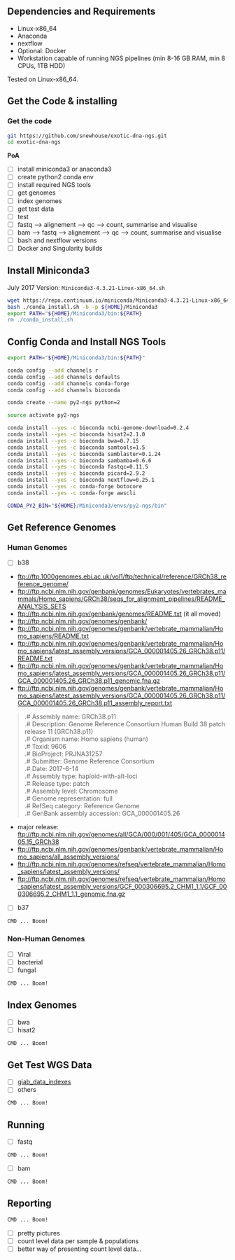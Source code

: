 ## Dependencies and Requirements

- Linux-x86_64
- Anaconda
- nextflow
- Optional: Docker 
- Workstation capable of running NGS pipelines (min 8-16 GB RAM, min 8 CPUs, 1TB HDD)

Tested on Linux-x86_64.

## Get the Code & installing

### Get the code

```bash
git https://github.com/snewhouse/exotic-dna-ngs.git
cd exotic-dna-ngs
```

**PoA**

- [ ] install miniconda3 or anaconda3
- [ ] create python2 conda env
- [ ] install required NGS tools
- [ ] get genomes
- [ ] index genomes 
- [ ] get test data
- [ ] test
- [ ] fastq --> alignement --> qc --> count, summarise and visualise  
- [ ] bam --> fastq --> alignement --> qc --> count, summarise and visualise 
- [ ] bash and nextflow versions
- [ ] Docker and Singularity builds

## Install Miniconda3

July 2017 Version: `Miniconda3-4.3.21-Linux-x86_64.sh` 

```bash
wget https://repo.continuum.io/miniconda/Miniconda3-4.3.21-Linux-x86_64.sh -O ./conda_install.sh && \
bash ./conda_install.sh -b -p ${HOME}/Miniconda3
export PATH="${HOME}/Miniconda3/bin:${PATH}
rm ./conda_install.sh
```

## Config Conda and Install NGS Tools

```bash
export PATH="${HOME}/Miniconda3/bin:${PATH}"
```

```bash
conda config --add channels r
conda config --add channels defaults
conda config --add channels conda-forge
conda config --add channels bioconda
```

```bash
conda create --name py2-ngs python=2
```

```bash
source activate py2-ngs
```

```bash
conda install --yes -c bioconda ncbi-genome-download=0.2.4
conda install --yes -c bioconda hisat2=2.1.0
conda install --yes -c bioconda bwa=0.7.15
conda install --yes -c bioconda samtools=1.5
conda install --yes -c bioconda samblaster=0.1.24
conda install --yes -c bioconda sambamba=0.6.6
conda install --yes -c bioconda fastqc=0.11.5
conda install --yes -c bioconda picard=2.9.2
conda install --yes -c bioconda nextflow=0.25.1
conda install --yes -c conda-forge botocore
conda install --yes -c conda-forge awscli

CONDA_PY2_BIN="${HOME}/Miniconda3/envs/py2-ngs/bin"
```

## Get Reference Genomes

### Human Genomes

- [ ] b38

- ftp://ftp.1000genomes.ebi.ac.uk/vol1/ftp/technical/reference/GRCh38_reference_genome/  
- ftp://ftp.ncbi.nlm.nih.gov/genbank/genomes/Eukaryotes/vertebrates_mammals/Homo_sapiens/GRCh38/seqs_for_alignment_pipelines/README_ANALYSIS_SETS  
- ftp://ftp.ncbi.nlm.nih.gov/genbank/genomes/README.txt (it all moved)  
- ftp://ftp.ncbi.nlm.nih.gov/genomes/genbank/  
- ftp://ftp.ncbi.nlm.nih.gov/genomes/genbank/vertebrate_mammalian/Homo_sapiens/README.txt  
- ftp://ftp.ncbi.nlm.nih.gov/genomes/genbank/vertebrate_mammalian/Homo_sapiens/latest_assembly_versions/GCA_000001405.26_GRCh38.p11/README.txt  
- ftp://ftp.ncbi.nlm.nih.gov/genomes/genbank/vertebrate_mammalian/Homo_sapiens/latest_assembly_versions/GCA_000001405.26_GRCh38.p11/GCA_000001405.26_GRCh38.p11_genomic.fna.gz
- ftp://ftp.ncbi.nlm.nih.gov/genomes/genbank/vertebrate_mammalian/Homo_sapiens/latest_assembly_versions/GCA_000001405.26_GRCh38.p11/GCA_000001405.26_GRCh38.p11_assembly_report.txt  


> .# Assembly name:  GRCh38.p11  
  .# Description:    Genome Reference Consortium Human Build 38 patch release 11 (GRCh38.p11)  
  .# Organism name:  Homo sapiens (human)  
  .# Taxid:          9606  
  .# BioProject:     PRJNA31257  
  .# Submitter:      Genome Reference Consortium  
  .# Date:           2017-6-14  
  .# Assembly type:  haploid-with-alt-loci  
  .# Release type:   patch  
  .# Assembly level: Chromosome  
  .# Genome representation: full  
  .# RefSeq category: Reference Genome  
  .# GenBank assembly accession: GCA_000001405.26  
  
  
- major release: ftp://ftp.ncbi.nlm.nih.gov/genomes/all/GCA/000/001/405/GCA_000001405.15_GRCh38  
- ftp://ftp.ncbi.nlm.nih.gov/genomes/genbank/vertebrate_mammalian/Homo_sapiens/all_assembly_versions/  
- ftp://ftp.ncbi.nlm.nih.gov/genomes/refseq/vertebrate_mammalian/Homo_sapiens/latest_assembly_versions/  
- ftp://ftp.ncbi.nlm.nih.gov/genomes/refseq/vertebrate_mammalian/Homo_sapiens/latest_assembly_versions/GCF_000306695.2_CHM1_1.1/GCF_000306695.2_CHM1_1.1_genomic.fna.gz

- [ ] b37

```bash
CMD ... Boom!
```

### Non-Human Genomes

- [ ] Viral
- [ ] bacterial
- [ ] fungal

```bash
CMD ... Boom!
```

## Index Genomes

- [ ] bwa
- [ ] hisat2

```bash
CMD ... Boom!
```

## Get Test WGS Data

- [ ] [giab_data_indexes](https://github.com/genome-in-a-bottle/giab_data_indexes)
- [ ] others

```bash
CMD ... Boom!
```

## Running

- [ ] fastq

```bash
CMD ... Boom!
```

- [ ] bam

```bash
CMD ... Boom!
```

## Reporting

```bash
CMD ... Boom!
```

- [ ] pretty pictures
- [ ] count level data per sample & populations
- [ ] better way of presenting count level data...